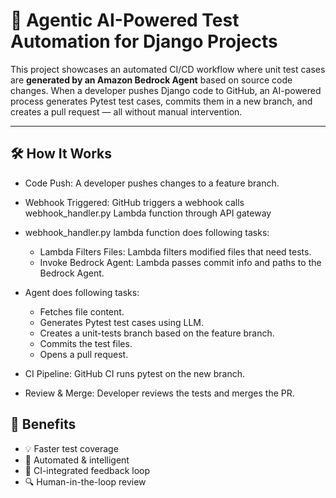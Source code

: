 # 🧠 Agentic AI-Powered Test Automation for Django Projects

This project showcases an automated CI/CD workflow where unit test cases are **generated by an Amazon Bedrock Agent** based on source code changes. When a developer pushes Django code to GitHub, an AI-powered process generates Pytest test cases, commits them in a new branch, and creates a pull request — all without manual intervention.

---

## 🛠️ How It Works

- Code Push: A developer pushes changes to a feature branch.

- Webhook Triggered: GitHub triggers a webhook calls webhook_handler.py Lambda function through API gateway

- webhook_handler.py lambda function does following tasks:
   - Lambda Filters Files: Lambda filters modified files that need tests.
   - Invoke Bedrock Agent: Lambda passes commit info and paths to the Bedrock Agent.

- Agent does following tasks:

    - Fetches file content.
    - Generates Pytest test cases using LLM.
    - Creates a unit-tests branch based on the feature branch.
    - Commits the test files.
    - Opens a pull request.
    
- CI Pipeline: GitHub CI runs pytest on the new branch.

- Review & Merge: Developer reviews the tests and merges the PR.

## 🚀 Benefits

- 💡 Faster test coverage
- 🤖 Automated & intelligent
- 🔁 CI-integrated feedback loop
- 🔍 Human-in-the-loop review
